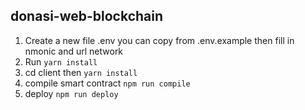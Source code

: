 ## donasi-web-blockchain

1. Create a new file .env you can copy from .env.example then fill in nmonic and url network
2. Run `yarn install`
3. cd client then `yarn install`
4. compile smart contract `npm run compile`
5. deploy `npm run deploy`
